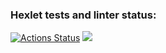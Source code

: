 ### Hexlet tests and linter status:
[![Actions Status](https://github.com/polatov/python-project-49/actions/workflows/hexlet-check.yml/badge.svg)](https://github.com/polatov/python-project-49/actions)
<a href="https://codeclimate.com/github/polatov/python-project-49/maintainability"><img src="https://api.codeclimate.com/v1/badges/a75becbfe83604bf62a7/maintainability" /></a>
